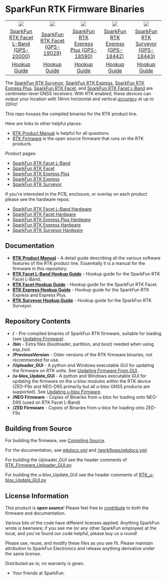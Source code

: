 SparkFun RTK Firmware Binaries
===========================================================

<table class="table table-hover table-striped table-bordered">
  <tr align="center">
   <td><a href="https://www.sparkfun.com/products/20000"><img src="https://cdn.sparkfun.com//assets/parts/1/9/7/4/6/20000-SparkFun_RTK_Facet_L-Band-01.jpg"></a></td>
   <td><a href="https://www.sparkfun.com/products/18590"><img src="https://cdn.sparkfun.com//assets/parts/1/8/6/3/0/RTK_Facet_Photos-01.jpg"></a></td>
   <td><a href="https://www.sparkfun.com/products/18590"><img src="https://cdn.sparkfun.com//assets/parts/1/8/0/7/5/18590-SparkFun_RTK_Express_Plus-04.jpg"></a></td>
   <td><a href="https://www.sparkfun.com/products/18442"><img src="https://cdn.sparkfun.com//assets/parts/1/7/2/4/1/18019-SparkFun_RTK_Express-09.jpg"></a></td>
   <td><a href="https://www.sparkfun.com/products/18443"><img src="https://cdn.sparkfun.com//assets/parts/1/6/4/0/1/17369-SparkFun_RTK_Surveyor-14.jpg"></a></td>
  </tr>
  <tr align="center">
    <td><a href="https://www.sparkfun.com/products/20000">SparkFun RTK Facet L-Band (GPS-20000)</a></td>
    <td><a href="https://www.sparkfun.com/products/19029">SparkFun RTK Facet (GPS-19029)</a></td>
    <td><a href="https://www.sparkfun.com/products/18590">SparkFun RTK Express Plus (GPS-18590)</a></td>
    <td><a href="https://www.sparkfun.com/products/18442">SparkFun RTK Express (GPS-18442)</a></td>
    <td><a href="https://www.sparkfun.com/products/18443">SparkFun RTK Surveyor (GPS-18443)</a></td>
  </tr>
  <tr align="center">
    <td><a href="https://learn.sparkfun.com/tutorials/sparkfun-rtk-facet-l-band-hookup-guide">Hookup Guide</a></td>
    <td><a href="https://learn.sparkfun.com/tutorials/sparkfun-rtk-facet-hookup-guide">Hookup Guide</a></td>
    <td><a href="https://learn.sparkfun.com/tutorials/sparkfun-rtk-express-hookup-guide">Hookup Guide</a></td>
    <td><a href="https://learn.sparkfun.com/tutorials/sparkfun-rtk-express-hookup-guide">Hookup Guide</a></td>
    <td><a href="https://learn.sparkfun.com/tutorials/sparkfun-rtk-surveyor-hookup-guide">Hookup Guide</a></td>
  </tr>
</table>

The [SparkFun RTK Surveyor](https://www.sparkfun.com/products/18443), [SparkFun RTK Express](https://www.sparkfun.com/products/18442), [SparkFun RTK Express Plus](https://www.sparkfun.com/products/18590), [SparkFun RTK Facet](https://www.sparkfun.com/products/19029), and [SparkFun RTK Facet L-Band](https://www.sparkfun.com/products/20000) are centimeter-level GNSS receivers. With RTK enabled, these devices can output your location with 14mm horizontal and vertical [*accuracy*](https://docs.sparkfun.com/SparkFun_RTK_Firmware/accuracy_verification/) at up to 20Hz!

This repo houses the compiled binaries for the RTK product line. 

Here are links to other helpful places:

* [RTK Product Manual](https://docs.sparkfun.com/SparkFun_RTK_Firmware/intro/) is helpful for all questions.
* [RTK Firmware](https://github.com/sparkfun/SparkFun_RTK_Firmware) is the open source firmware that runs on the RTK products.

Product pages:

* [SparkFun RTK Facet L-Band](https://www.sparkfun.com/products/20000)
* [SparkFun RTK Facet](https://www.sparkfun.com/products/19029)
* [SparkFun RTK Express Plus](https://www.sparkfun.com/products/18590)
* [SparkFun RTK Express](https://www.sparkfun.com/products/18442)
* [SparkFun RTK Surveyor](https://www.sparkfun.com/products/18443)

If you're interested in the PCB, enclosure, or overlay on each product please see the hardware repos:

* [SparkFun RTK Facet L-Band Hardware](https://github.com/sparkfun/SparkFun_RTK_Facet)
* [SparkFun RTK Facet Hardware](https://github.com/sparkfun/SparkFun_RTK_Facet)
* [SparkFun RTK Express Plus Hardware](https://github.com/sparkfun/SparkFun_RTK_Express_Plus)
* [SparkFun RTK Express Hardware](https://github.com/sparkfun/SparkFun_RTK_Express)
* [SparkFun RTK Surveyor Hardware](https://github.com/sparkfun/SparkFun_RTK_Surveyor)

Documentation
--------------

* **[RTK Product Manual](https://docs.sparkfun.com/SparkFun_RTK_Firmware/intro/)** - A detail guide describing all the various software features of the RTK product line.   Essentially it is a manual for the firmware in this repository.
* **[RTK Facet L-Band Hookup Guide](https://learn.sparkfun.com/tutorials/sparkfun-rtk-facet-l-band-hookup-guide)** - Hookup guide for the SparkFun RTK Facet L-Band.
* **[RTK Facet Hookup Guide](https://learn.sparkfun.com/tutorials/sparkfun-rtk-facet-hookup-guide)** - Hookup guide for the SparkFun RTK Facet.
* **[RTK Express Hookup Guide](https://learn.sparkfun.com/tutorials/sparkfun-rtk-express-hookup-guide)** - Hookup guide for the SparkFun RTK Express and Express Plus.
* **[RTK Surveyor Hookup Guide](https://learn.sparkfun.com/tutorials/sparkfun-rtk-surveyor-hookup-guide)** - Hookup guide for the SparkFun RTK Surveyor.

Repository Contents
-------------------

* **/** - Pre-compiled binaries of SparkFun RTK firmware, suitable for loading (see [Updating Firmware](https://docs.sparkfun.com/SparkFun_RTK_Firmware/firmware_update/)). 
* **/bin** - Extra files (bootloader, partition, and boot) needed when using esp_tool.
* **/PreviousVersion** - Older versions of the RTK firmware binaries, not recommended for use.
* **/Uploader_GUI** - A python and Windows executable GUI for updating the firmware on RTK units. See [Updating Firmware From GUI](https://docs.sparkfun.com/SparkFun_RTK_Firmware/firmware_update/#updating-firmware-using-windows-gui).
* **/u-blox_Update_GUI** - A python and Windows executable GUI for updating the firmware on the u-blox modules within the RTK device (ZED-F9x and NEO-D9S primarily but all u-blox GNSS products are supported). See [Updating u-blox Firmware](https://docs.sparkfun.com/SparkFun_RTK_Firmware/firmware_update/#zed-f9x-firmware).
* **/NEO Firmware** - Copies of Binaries from u-blox for loading onto NEO-D9S (used on RTK Facet L-Band)
* **/ZED Firmware** - Copies of Binaries from u-blox for loading onto ZED-F9x

Building from Source
--------------------

For building the firmware, see [Compiling Source](https://docs.sparkfun.com/SparkFun_RTK_Firmware/firmware_update/#compiling-source).

For the documentation, see [mkdocs.yml](https://github.com/sparkfun/SparkFun_RTK_Firmware/blob/main/mkdocs.yml) and [/workflows/mkdocs.yml](https://github.com/sparkfun/SparkFun_RTK_Firmware/blob/main/.github/workflows/mkdocs.yml).

For building the Uploader_GUI see the header comments of [RTK_Firmware_Uploader_GUI.py](https://github.com/sparkfun/SparkFun_RTK_Firmware_Binaries/blob/main/Uploader_GUI/readme.md)

For building the u-blox_Update_GUI see the header comments of [RTK_u-blox_Update_GUI.py](https://github.com/sparkfun/SparkFun_RTK_Firmware_Binaries/blob/main/u-blox_Update_GUI/readme.md)


License Information
-------------------

This product is _**open source**_!  Please feel free to [contribute](https://docs.sparkfun.com/SparkFun_RTK_Firmware/contribute/) to both the firmware and documentation.

Various bits of the code have different licenses applied. Anything SparkFun wrote is beerware; if you see me (or any other SparkFun employee) at the local, and you've found our code helpful, please buy us a round!

Please use, reuse, and modify these files as you see fit. Please maintain attribution to SparkFun Electronics and release anything derivative under the same license.

Distributed as-is; no warranty is given.

- Your friends at SparkFun.
